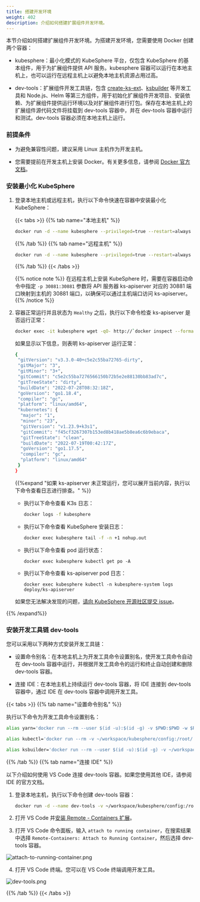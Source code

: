 ```yaml
---
title: 搭建开发环境
weight: 402
description: 介绍如何搭建扩展组件开发环境。
---
```


本节介绍如何搭建扩展组件开发环境。为搭建开发环境，您需要使用 Docker 创建两个容器：

* kubesphere：最小化模式的 KubeSphere 平台，仅包含 KubeSphere 的基本组件，用于为扩展组件提供 API 服务。kubesphere 容器可以运行在本地主机上，也可以运行在远程主机上以避免本地主机资源占用过高。

* dev-tools：扩展组件开发工具链，包含 [create-ks-ext](/extension-dev-guide/zh/references/create-ks-ext/)、[ksbuilder](/extension-dev-guide/zh/references/ksbuilder/) 等开发工具和 Node.js、Helm 等第三方组件，用于初始化扩展组件开发项目、安装依赖、为扩展组件提供运行环境以及对扩展组件进行打包。保存在本地主机上的扩展组件源代码文件将挂载到 dev-tools 容器中，并在 dev-tools 容器中运行和测试。dev-tools 容器必须在本地主机上运行。

### 前提条件

* 为避免兼容性问题，建议采用 Linux 主机作为开发主机。

* 您需要提前在开发主机上安装 Docker。有关更多信息，请参阅 [Docker 官方文档](https://docs.docker.com/engine/install/)。

### 安装最小化 KubeSphere

1. 登录本地主机或远程主机，执行以下命令快速在容器中安装最小化 KubeSphere：

   {{< tabs >}}
   {{% tab name="本地主机" %}}

   ```bash
   docker run -d --name kubesphere --privileged=true --restart=always kubespheredev/ks-allinone:v4.0.0-alpha.0
   ```

   {{% /tab %}}
   {{% tab name="远程主机" %}}

   ```bash
   docker run -d --name kubesphere --privileged=true --restart=always -p 30881:30881 kubespheredev/ks-allinone:v4.0.0-alpha.0
   ```

   {{% /tab %}}
   {{< /tabs >}}


   {{% notice note %}}
   在远程主机上安装 KubeSphere 时，需要在容器启动命令中指定 `-p 30881:30881` 参数将 API 服务器 ks-apiserver 对应的 30881 端口映射到主机的 30881 端口，以确保可以通过主机端口访问 ks-apiserver。
   {{% /notice %}}

2. 容器正常运行并且状态为 `Healthy` 之后，执行以下命令检查 ks-apiserver 是否运行正常：

   ```bash
   docker exec -it kubesphere wget -qO- http://`docker inspect --format '{{ .NetworkSettings.IPAddress }}' kubesphere`:30881/kapis/version
   ```

   如果显示以下信息，则表明 ks-apiserver 运行正常：
   ```bash
   {
    "gitVersion": "v3.3.0-40+c5e2c55ba72765-dirty",
    "gitMajor": "3",
    "gitMinor": "3+",
    "gitCommit": "c5e2c55ba7276566150b72b5e2e88130bb83ad7c",
    "gitTreeState": "dirty",
    "buildDate": "2022-07-28T08:32:18Z",
    "goVersion": "go1.18.4",
    "compiler": "gc",
    "platform": "linux/amd64",
    "kubernetes": {
     "major": "1",
     "minor": "23",
     "gitVersion": "v1.23.9+k3s1",
     "gitCommit": "f45cf3267307b153ed8b418ae5b8ea6c6b9ebaca",
     "gitTreeState": "clean",
     "buildDate": "2022-07-19T00:42:17Z",
     "goVersion": "go1.17.5",
     "compiler": "gc",
     "platform": "linux/amd64"
    }
   }
   ```

   {{%expand "如果 ks-apiserver 未正常运行，您可以展开当前内容，执行以下命令查看日志进行排查。" %}}

   * 执行以下命令查看 K3s 日志：

     ```bash
     docker logs -f kubesphere
     ```

   * 执行以下命令查看 KubeSphere 安装日志：

     ```bash
     docker exec kubesphere tail -f -n +1 nohup.out
     ```

   * 执行以下命令查看 pod 运行状态：

     ```
     docker exec kubesphere kubectl get po -A
     ```

   * 执行以下命令查看 ks-apiserver pod 日志：

     ```
     docker exec kubesphere kubectl -n kubesphere-system logs deploy/ks-apiserver
     ```

   如果您无法解决发现的问题，[请向 KubeSphere 开源社区提交 issue](https://github.com/kubesphere/kubesphere/issues/new?assignees=&labels=kind%2Fbug&template=bug_report.md)。

{{% /expand%}}


### 安装开发工具链 dev-tools

您可以采用以下两种方式安装开发工具链：

* 设置命令别名：在本地主机上为开发工具命令设置别名，使开发工具命令自动在 dev-tools 容器中运行，并根据开发工具命令的运行和终止自动创建和删除 dev-tools 容器。

* 连接 IDE：在本地主机上持续运行 dev-tools 容器，将 IDE 连接到 dev-tools 容器中，通过 IDE 在 dev-tools 容器中调用开发工具。

{{< tabs >}}
{{% tab name="设置命令别名" %}}

执行以下命令为开发工具命令设置别名：

```bash
alias yarn='docker run --rm --user $(id -u):$(id -g) -v $PWD:$PWD -w $PWD -p 8000:8000 -p 8001:8001 -it kubespheredev/dev-tools:v0.0.1 yarn'
```

```bash
alias kubectl='docker run --rm -v ~/workspace/kubesphere/config:/root/.kube/config -v $PWD:$PWD -w $PWD -it kubespheredev/dev-tools:v0.0.1 kubectl'
```

```bash
alias ksbuilder='docker run --rm --user $(id -u):$(id -g) -v ~/workspace/kubesphere/config:/root/.kube/config -v $PWD:$PWD -w $PWD -it kubespheredev/dev-tools:v0.0.1 ksbuilder'
```

{{% /tab %}}
{{% tab name="连接 IDE" %}}

以下介绍如何使用 VS Code 连接 dev-tools 容器。如果您使用其他 IDE，请参阅 IDE 的官方文档。

1. 登录本地主机，执行以下命令创建 dev-tools 容器：

   ```bash
   docker run -d --name dev-tools -v ~/workspace/kubesphere/config:/root/.kube/config -v ~/workspace/kubesphere:/workspace/kubesphere -w /workspace/kubesphere -p 8000:8000 -p 8001:8001 kubespheredev/dev-tools:v0.0.1
   ```

2. 打开 VS Code 并[安装 Remote - Containers 扩展](https://code.visualstudio.com/docs/remote/containers-tutorial)。

3. 打开 VS Code 命令面板，输入 `attach to running container`，在搜索结果中选择 `Remote-Containers: Attach to Running Container`，然后选择 dev-tools 容器。

  ![attach-to-running-container.png](images/get-started/attach-to-running-container.png?width=1080px)

4. 打开 VS Code 终端。您可以在 VS Code 终端调用开发工具。

  ![dev-tools.png](images/get-started/dev-tools.png?width=1080px)

{{% /tab %}}
{{< /tabs >}}